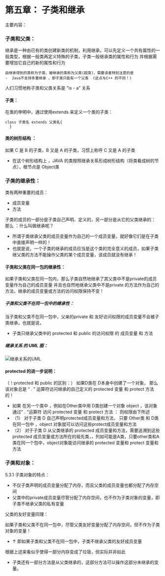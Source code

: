 #  第五章： 子类和继承

主要内容：

### 子类和父类：

继承是一种由已有的类创建新类的机制，利用继承，可以先定义一个共有属性的一般类型，根据一般类再定义特殊的子类，子类一般继承类的属性和行为
并根据需要增加它自己的新的属性和行为

    由继承得到的类称为子类，被继承的类称为父类(超类)，需要读者特别注意的是 
    -  Java不支持多重继承 ，即子类只能有一个父类  (这点与C++ 的不同！)
    
  人们习惯地称子类和父类关系是  "is - a” 关系 
    
  
 #### 子类：
 
 在类的申明中，通过使用extends 来定义一个类的子类：

```
class 子类名 extends 父类名{
  }
```
 
 #### 类的树形结构 ：
 
 如果 C 是 B 的子类，B 又是 A 的子类，习惯上称呼 C 又是 A 的子类
 - 在这个树形结构上 ，JAVA 的类按照继承关系形成树形结构（将类看成树的节点），根节点是 Object类



### 子类的继承性：

类有两种重要的成员：
- 成员变量
- 方法

子类的成员的一部分是子类自己声明、定义的，另一部分是从它的父类继承的：
 那么 ：什么叫做继承呢？
 - 所谓子类继承父类的成员变量作为自己的一个成员变量，就好像它们是在子类中直接声明一样的！
 - 也就是说，一个子类的继承的成员应当是这个类的完全意义的成员，如果子类继父类的方法不能操作父类的某个成员变量，该成员就没有继承！


#### 子类和父类在同一包的继承性：
如果子类和父类在同一包内，那么子类自然地继承了其父类中不是private的成员变量作为自己的成员变量
并且也自然地继承父类中不是private 的方法作为自己的方法，继承的成员变量或方法的访问权限保持不变！

##### 子类和父类不在同一包中的继承性：
当子类和父类不在同一包中，父亲的private 和 友好访问权限的成员变量不会被子类继承，也就是说，
- 子类只继承父类中的 protected 和 public 的访问权限 的 成员变量 和 方法
 ##### 继承关系 的 UML 图：
 
![继承关系的UML](https://user-images.githubusercontent.com/68007558/156925663-2f9e5d41-0afe-4a43-88c3-2a2a9d11839e.jpg)

#### protected 的进一步说明：
（！protected 和 public 的区别：）
如果D类在 D本身中创建了一个对象，  那么该对象总是 “  .   ” 运算符访问继承的自己定义的 protected 变量 和 protect 方法的！
- 如果 在另一个类中 ，例如在Other类中用 D类创建一个对象 object ，该对象通过" . "运算符 访问 protected 变量 和 protect 方法 ： 则权限由下所述
- （1） 对于子类 D 自己声明protected成员变量和方法， 只要 Other类 和 D类在同一包中 ，object 对象就可以访问这些protect成员变量和方法
-   （2） 对于子类 D 从父类继承的 protected 成员变量和方法，需要追溯到这些protected 成员变量或方法所在的祖先类，，列如可能是A类，只要other类和A类在同一个包中，object对象能访问继承的 protected 变量和 protect 变量和方法


### 子类和对象：
5.3.1 子类对象的特点：

- 不仅子类声明的成员变量分配了内存，而且父类的成员变量也都分配了内存空间
- 父类中的private成员变量尽管分配了内存空间，也不作为子类对象的变量，即子类不继承父类的私有变量

父类的友好变量同理：

如果子类和父类不在同一包中，尽管父类友好变量分配了内存空间，但不作为子类对象的变量！
- ↑ 即如果子类和父类不在同一包中，子类不继承父类的友好成员变量


根据上述来看似乎使得一部分内存变成了垃圾，但实际并非如此

 - 子类还有一部分方法是从父类继承的，这部分方法可以操作这部分未继承的变量。



###




